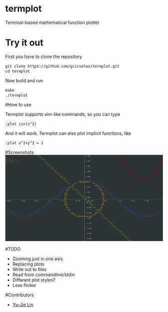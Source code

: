 # termplot
Terminal-based mathematical function plotter

# Try it out

First you have to clone the repository

    git clone https://github.com/gciruelos/termplot.git
    cd termplot

Now build and run

    make
    ./termplot

#How to use

Termplot supports vim-like commands, so you can type
    
    :plot sin(x^2)

And it will work. Termplot can also plot implicit functions, like

    :plot x^2+y^2 = 1

#Screenshots
![![Scren](https://raw.githubusercontent.com/gciruelos/termplot/master/info/screen1.png)](info/screen1.png "Screenshot")

#TODO

* Zooming just in one axis
* Replacing plots
* Write out to files
* Read from commandline/stdin
* Different plot styles?
* Less flicker

#Contributors

* [Yu-Jie Lin](https://github.com/livibetter)


